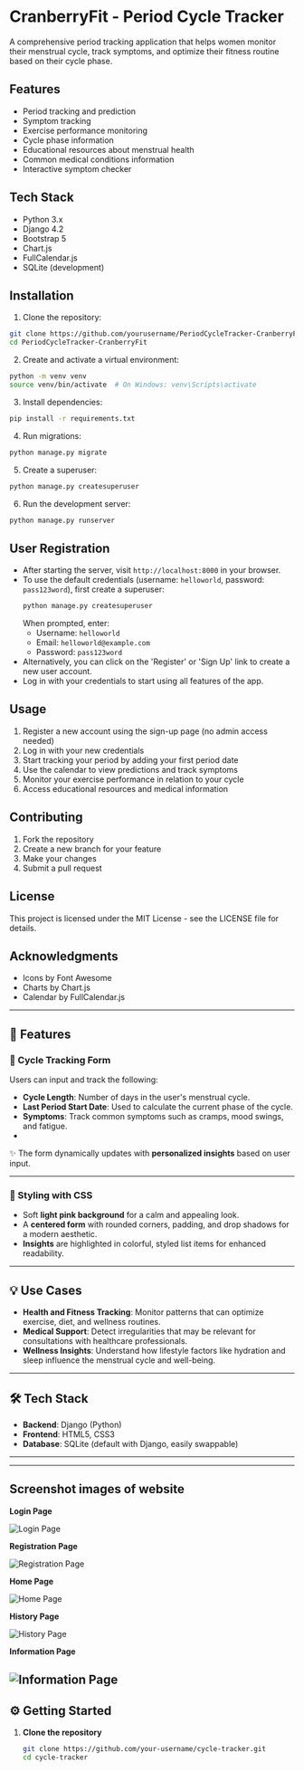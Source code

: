 # CranberryFit - Period Cycle Tracker

A comprehensive period tracking application that helps women monitor their menstrual cycle, track symptoms, and optimize their fitness routine based on their cycle phase.

## Features

- Period tracking and prediction
- Symptom tracking
- Exercise performance monitoring
- Cycle phase information
- Educational resources about menstrual health
- Common medical conditions information
- Interactive symptom checker

## Tech Stack

- Python 3.x
- Django 4.2
- Bootstrap 5
- Chart.js
- FullCalendar.js
- SQLite (development)

## Installation

1. Clone the repository:
```bash
git clone https://github.com/yourusername/PeriodCycleTracker-CranberryFit.git
cd PeriodCycleTracker-CranberryFit
```

2. Create and activate a virtual environment:
```bash
python -m venv venv
source venv/bin/activate  # On Windows: venv\Scripts\activate
```

3. Install dependencies:
```bash
pip install -r requirements.txt
```

4. Run migrations:
```bash
python manage.py migrate
```

5. Create a superuser:
```bash
python manage.py createsuperuser
```

6. Run the development server:
```bash
python manage.py runserver
```

## User Registration

- After starting the server, visit `http://localhost:8000` in your browser.
- To use the default credentials (username: `helloworld`, password: `pass123word`), first create a superuser:
  ```bash
  python manage.py createsuperuser
  ```
  When prompted, enter:
  - Username: `helloworld`
  - Email: `helloworld@example.com`
  - Password: `pass123word`
- Alternatively, you can click on the 'Register' or 'Sign Up' link to create a new user account.
- Log in with your credentials to start using all features of the app.

## Usage

1. Register a new account using the sign-up page (no admin access needed)
2. Log in with your new credentials
3. Start tracking your period by adding your first period date
4. Use the calendar to view predictions and track symptoms
5. Monitor your exercise performance in relation to your cycle
6. Access educational resources and medical information

## Contributing

1. Fork the repository
2. Create a new branch for your feature
3. Make your changes
4. Submit a pull request

## License

This project is licensed under the MIT License - see the LICENSE file for details.

## Acknowledgments

- Icons by Font Awesome
- Charts by Chart.js
- Calendar by FullCalendar.js

---

## 🚀 Features

### 📝 Cycle Tracking Form

Users can input and track the following:

- **Cycle Length**: Number of days in the user's menstrual cycle.
- **Last Period Start Date**: Used to calculate the current phase of the cycle.
- **Symptoms**: Track common symptoms such as cramps, mood swings, and fatigue.
- 
✨ The form dynamically updates with **personalized insights** based on user input.

---

### 🎨 Styling with CSS

- Soft **light pink background** for a calm and appealing look.
- A **centered form** with rounded corners, padding, and drop shadows for a modern aesthetic.
- **Insights** are highlighted in colorful, styled list items for enhanced readability.

---

## 💡 Use Cases

- **Health and Fitness Tracking**: Monitor patterns that can optimize exercise, diet, and wellness routines.
- **Medical Support**: Detect irregularities that may be relevant for consultations with healthcare professionals.
- **Wellness Insights**: Understand how lifestyle factors like hydration and sleep influence the menstrual cycle and well-being.

---

## 🛠️ Tech Stack

- **Backend**: Django (Python)
- **Frontend**: HTML5, CSS3
- **Database**: SQLite (default with Django, easily swappable)

---

---

## Screenshot images of website
**Login Page**

![Login Page](images/loginpage.PNG)

**Registration Page**

![Registration Page](images/registrationpage.PNG)

**Home Page**

![Home Page](images/homepage.PNG)

**History Page**

![History Page](images/historypage.PNG)

**Information Page**

![Information Page](images/informationpage.PNG)
---

## ⚙️ Getting Started

1. **Clone the repository**  
   ```bash
   git clone https://github.com/your-username/cycle-tracker.git
   cd cycle-tracker
